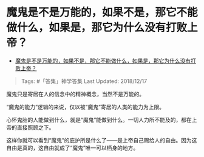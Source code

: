 # 魔鬼是不是万能的，如果不是，那它不能做什么，如果是，那它为什么没有打败上帝？

- [魔鬼是不是万能的，如果不是，那它不能做什么，如果是，那它为什么没有打败上帝？](https://www.zhihu.com/question/305982045/answer/553779780)

>Tags: #「答集」神学答集
>Last Updated: 2018/12/17

魔鬼只是寄居在人的信念中的精神概念，当然不是万能的。

“魔鬼的能力”逻辑的来说，仅以被“魔鬼”寄居的人类的能力为上限。

心怀鬼胎的人能做到什么，就是“魔鬼”能做到什么。一切人力所不能及的，都在上帝的直接照顾之下。

这样你就可以看到“魔鬼”的庇护所是什么了——是上帝自己赐给人的自由。因为这自由是真的，这自由就成了“魔鬼”唯一可以栖身的地方。
